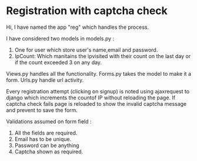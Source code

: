 # Registration with captcha check
 
Hi, I have named the app "reg" which handles the process.

I have considered two models in models.py :
1. One for user which store user's name,email and password.
2. IpCount: Which manitains the ipvisited with their count on the last day or if the count exceeded 3 on any day.

Views.py handles all the functionality.
Forms.py takes the model to make it a form.
Urls.py handle url activity.

Every registration attempt (clicking on signup) is noted using ajaxrequest to django which increments the countof IP without reloading the page.
If captcha check fails page is reloaded to show the invalid captcha message and prevent to save the form.

Validations assumed on form field :
1. All the fields are required.
2. Email has to be unique.
3. Password can be anything
4. Captcha shown as required.


